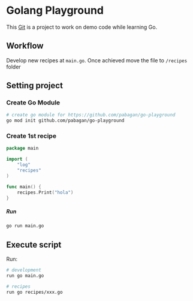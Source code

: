 # Golang Playground

This [Git](https://github.com/pabagan/go-playground) is a project to work on demo code while learning Go.

## Workflow

Develop new recipes at `main.go`. Once achieved move the file to `/recipes` folder

## Setting project

### Create Go Module
```sh
# create go module for https://github.com/pabagan/go-playground
go mod init github.com/pabagan/go-playground
```

### Create 1st recipe

```go
package main

import (
	"log"
	"recipes"
)

func main() {
	recipes.Print("hola")
}
```

##### Run
```sh
go run main.go
```

## Execute script

Run: 
```sh
# development
run go main.go

# recipes
run go recipes/xxx.go
```

